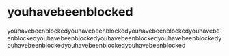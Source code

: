 # youhavebeenblocked
youhavebeenblockedyouhavebeenblockedyouhavebeenblockedyouhavebeenblockedyouhavebeenblockedyouhavebeenblockedyouhavebeenblockedyouhavebeenblockedyouhavebeenblockedyouhavebeenblocked
